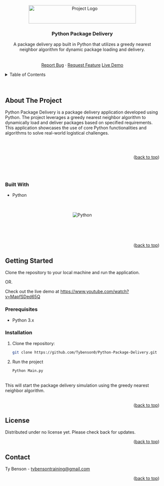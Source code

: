 <!-- Improved compatibility of back to top link: See: https://github.com/othneildrew/Best-README-Template/pull/73 -->
<a name="readme-top"></a>

<!-- PROJECT LOGO -->
<br />
<div align="center">
    <img src="https://img.shields.io/badge/Python-Package%20Delivery-blue?style=flat&logo=python" alt="Project Logo" width="350" height="60">
  <h3 align="center">Python Package Delivery</h3>
  <p align="center">
    A package delivery app built in Python that utilizes a greedy nearest neighbor algorithm for dynamic package loading and delivery.
    <br />
    <br />
    <br />
    <a href="https://github.com/Tybenson0/Python-Package-Delivery/issues">Report Bug</a>
    ·
    <a href="https://github.com/Tybenson0/Python-Package-Delivery/pulls">Request Feature</a>
    <a href="https://www.youtube.com/watch?v=MapfSDed65Q">Live Demo</a>
  </p>
</div>

<!-- TABLE OF CONTENTS -->
<details>
  <summary>Table of Contents</summary>
  <ol>
    <li>
      <a href="#about-the-project">About The Project</a>
      <ul>
        <li><a href="#built-with">Built With</a></li>
      </ul>
    </li>
    <li>
      <a href="#getting-started">Getting Started</a>
      <ul>
        <li><a href="#prerequisites">Prerequisites</a></li>
      </ul>
    </li>
    <li><a href="#usage">Usage</a></li>
    <li><a href="#license">License</a></li>
    <li><a href="#contact">Contact</a></li>
  </ol>
</details>

<br />
<br />

<!-- ABOUT THE PROJECT -->
## About The Project
Python Package Delivery is a package delivery application developed using Python. The project leverages a greedy nearest neighbor algorithm to dynamically load and deliver packages based on specified requirements. This application showcases the use of core Python functionalities and algorithms to solve real-world logistical challenges.

<br />
<br />

<p align="right">(<a href="#readme-top">back to top</a>)</p>
<br />
<br />

### Built With
- Python

<br />
<br />

<div align="center">
  <img src="https://img.shields.io/badge/Python-3.x-brightgreen?style=for-the-badge&logo=python" alt="Python">
</div>

<br />
<br />
<br />
<br />

<p align="right">(<a href="#readme-top">back to top</a>)</p>

<!-- GETTING STARTED -->
## Getting Started
Clone the repository to your local machine and run the application.

OR.

Check out the live demo at https://www.youtube.com/watch?v=MapfSDed65Q

### Prerequisites
- Python 3.x

### Installation
1. Clone the repository:
   ```sh
   git clone https://github.com/Tybenson0/Python-Package-Delivery.git

2. Run the project
   ```sh
   Python Main.py
<br />
This will start the package delivery simulation using the greedy nearest neighbor algorithm.
<br />
<br />
<p align="right">(<a href="#readme-top">back to top</a>)</p>

<!-- LICENSE -->
## License

Distributed under no license yet. Please check back for updates.

<p align="right">(<a href="#readme-top">back to top</a>)</p>

<!-- CONTACT -->
## Contact

Ty Benson - tybensontraining@gmail.com

<p align="right">(<a href="#readme-top">back to top</a>)</p>

